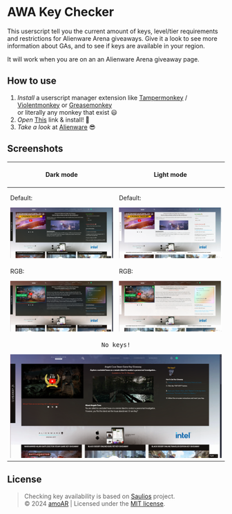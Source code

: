 # AWA Key Checker
This userscript tell you the current amount of keys, level/tier requirements and restrictions for Alienware Arena giveaways. Give it a look to see more information about GAs, and to see if keys are available in your region.

It will work when you are on an an Alienware Arena giveaway page.

## How to use
1. _Install_ a userscript manager extension like [Tampermonkey](https://chromewebstore.google.com/detail/nbhcbdghjpllgmfilhnhkllmkecfmpld) / [Violentmonkey](https://chromewebstore.google.com/detail/violentmonkey/jinjaccalgkegednnccohejagnlnfdag) or [Greasemonkey](https://addons.mozilla.org/en-US/firefox/addon/greasemonkey)\
or literally any monkey that exist :smiley:
2. _Open_ <a href="https://github.com/amoAR/AWA-Key-Checker/blob/main/AWACheck.user.js" target="_blank">This</a> link & install! :tada:
3. _Take a look_ at [Alienware](https://eu.alienwarearena.com/ucf/Giveaway) :sunglasses:

## Screenshots

<table>
    <thead>
        <th>
            &nbsp;
            <center>Dark mode</center>
            &nbsp;
        </th>
        <th>
            &nbsp;
            <center>Light mode</center>
            &nbsp;
        </th>
    </thead>
    <tbody>
        <tr>
            <td>
                <p>Default:</p>
                <img width="100%" alt="widgets" src="Screenshots/dark.png">
            </td>
            <td>
                <p>Default:</p>
                <img width="100%" alt="widgets" src="Screenshots/light.png">
            </td>
        </tr>
        <tr>
            <td>
                <p>RGB:</p>
                <img width="100%" alt="widgets" src="Screenshots/darkrgb.png">
            </td>
            <td>
                <p>RGB:</p>
                <img width="100%" alt="widgets" src="Screenshots/lightrgb.png">
            </td>
        </tr>
        <tr>
            <td colspan=2>
                <p><pre align="center">No keys!</pre></p>
                <img width="100%" alt="widgets" src="Screenshots/No keys.png">
            </td>
        </tr>
    </tbody>
</table>

## License

> Checking key availability is based on [Saulios](https://github.com/Saulios/awa_key_checker) project.\
&copy; 2024 <a href="https://github.com/amoAR">amoAR</a> | Licensed under the <a href="https://github.com/amoAR/AWA_Key_Checker/blob/main/LICENSE">MIT license</a>.
